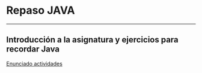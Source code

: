 # Repaso JAVA

---
## Introducción a la asignatura y ejercicios para recordar Java

[Enunciado actividades](./RepasJava.pdf)